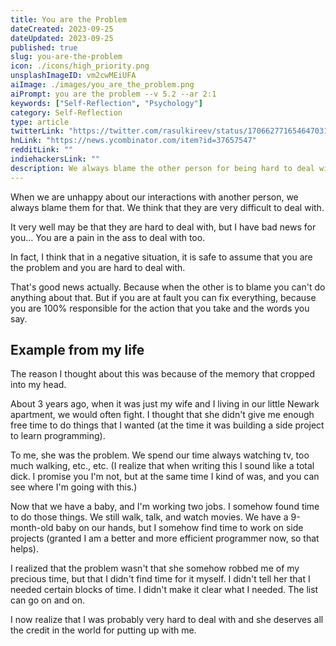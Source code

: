 ```yaml
---
title: You are the Problem
dateCreated: 2023-09-25
dateUpdated: 2023-09-25
published: true
slug: you-are-the-problem
icon: ./icons/high_priority.png
unsplashImageID: vm2cwMEiUFA
aiImage: ./images/you_are_the_problem.png
aiPrompt: you are the problem --v 5.2 --ar 2:1
keywords: ["Self-Reflection", "Psychology"]
category: Self-Reflection
type: article
twitterLink: "https://twitter.com/rasulkireev/status/1706627716546470313"
hnLink: "https://news.ycombinator.com/item?id=37657547"
redditLink: ""
indiehackersLink: ""
description: We always blame the other person for being hard to deal with, but it is likely that you are the problem.
---
```


When we are unhappy about our interactions with another person, we always blame them for that. We think that they are very difficult to deal with.

It very well may be that they are hard to deal with, but I have bad news for you... You are a pain in the ass to deal with too.

In fact, I think that in a negative situation, it is safe to assume that you are the problem and you are hard to deal with.

That's good news actually. Because when the other is to blame you can't do anything about that. But if you are at fault you can fix everything, because you are 100% responsible for the action that you take and the words you say.

## Example from my life

The reason I thought about this was because of the memory that cropped into my head.

About 3 years ago, when it was just my wife and I living in our little Newark apartment, we would often fight. I thought that she didn't give me enough free time to do things that I wanted (at the time it was building a side project to learn programming).

To me, she was the problem. We spend our time always watching tv, too much walking, etc., etc. (I realize that when writing this I sound like a total dick. I promise you I'm not, but at the same time I kind of was, and you can see where I'm going with this.)

Now that we have a baby, and I'm working two jobs. I somehow found time to do those things. We still walk, talk, and watch movies. We have a 9-month-old baby on our hands, but I somehow find time to work on side projects (granted I am a better and more efficient programmer now, so that helps).

I realized that the problem wasn't that she somehow robbed me of my precious time, but that I didn't find time for it myself. I didn't tell her that I needed certain blocks of time. I didn't make it clear what I needed. The list can go on and on.

I now realize that I was probably very hard to deal with and she deserves all the credit in the world for putting up with me.
